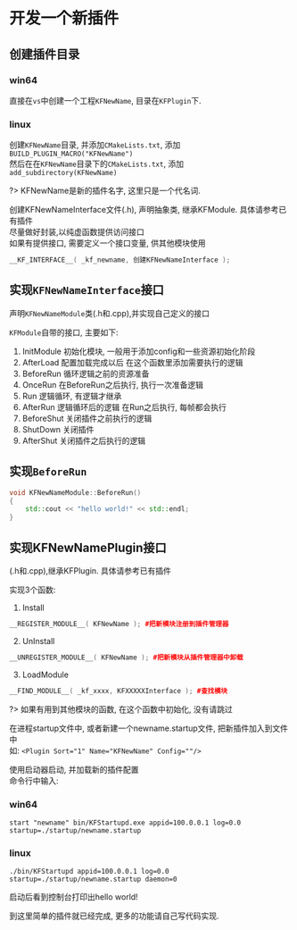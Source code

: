 # 开发一个新插件

## 创建插件目录

### win64

直接在`vs`中创建一个工程`KFNewName`, 目录在`KFPlugin`下.

### linux

创建`KFNewName`目录, 并添加`CMakeLists.txt`, 添加 `BUILD_PLUGIN_MACRO("KFNewName")`  
然后在在`KFNewName`目录下的`CMakeLists.txt`, 添加 `add_subdirectory(KFNewName)`

?> KFNewName是新的插件名字, 这里只是一个代名词.

创建KFNewNameInterface文件(.h), 声明抽象类, 继承KFModule. 具体请参考已有插件  
尽量做好封装,以纯虚函数提供访问接口  
如果有提供接口, 需要定义一个接口变量, 供其他模块使用

```cpp
__KF_INTERFACE__( _kf_newname, 创建KFNewNameInterface );
```

## 实现`KFNewNameInterface`接口

声明`KFNewNameModule`类(.h和.cpp),并实现自己定义的接口

`KFModule`自带的接口, 主要如下:

1. InitModule 初始化模块, 一般用于添加config和一些资源初始化阶段
2. AfterLoad 配置加载完成以后 在这个函数里添加需要执行的逻辑
3. BeforeRun 循环逻辑之前的资源准备
4. OnceRun 在BeforeRun之后执行, 执行一次准备逻辑
5. Run 逻辑循环, 有逻辑才继承
6. AfterRun 逻辑循环后的逻辑 在Run之后执行, 每帧都会执行
7. BeforeShut 关闭插件之前执行的逻辑
8. ShutDown 关闭插件
9. AfterShut 关闭插件之后执行的逻辑

## 实现`BeforeRun`

```cpp
void KFNewNameModule::BeforeRun()
{
	std::cout << "hello world!" << std::endl;
}
```

## 实现KFNewNamePlugin接口

(.h和.cpp),继承KFPlugin. 具体请参考已有插件  

实现3个函数:
1. Install

```cpp
__REGISTER_MODULE__( KFNewName ); #把新模块注册到插件管理器
```

2. UnInstall  

```cpp
__UNREGISTER_MODULE__( KFNewName ); #把新模块从插件管理器中卸载
```

3. LoadModule

```cpp
__FIND_MODULE__( _kf_xxxx, KFXXXXXInterface ); #查找模块
```

?> 如果有用到其他模块的函数, 在这个函数中初始化, 没有请跳过

在进程startup文件中, 或者新建一个newname.startup文件, 把新插件加入到文件中  
如:	`<Plugin Sort="1" Name="KFNewName" Config=""/>`

使用启动器启动, 并加载新的插件配置  
命令行中输入:  

### win64

```batch
start "newname" bin/KFStartupd.exe appid=100.0.0.1 log=0.0 startup=./startup/newname.startup 
```

### linux

```shell
./bin/KFStartupd appid=100.0.0.1 log=0.0 startup=./startup/newname.startup daemon=0
```

启动后看到控制台打印出hello world!

到这里简单的插件就已经完成, 更多的功能请自己写代码实现.